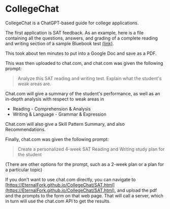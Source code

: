 # CollegeChat
CollegeChat is a ChatGPT-based guide for college applications.

The first application is SAT feedback. As an example, here is a file containing all the questions, answers, and grading of a complete reading and writing section of a sample Bluebook test [(link)](https://drive.google.com/file/d/1BZA7WTYUaiYBAMC40IwTcYDyNmtJSEHv/view?usp=sharing).

This took about ten minutes to put into a Google Doc and save as a PDF.

This was then uploaded to chat.com, and chat.com was given the following prompt:

> Analyze this SAT reading and writing test. Explain what the student's weak areas are.


Chat.com will give a summary of the student's performance, as well as an in-depth analysis with respect to weak areas in 
- Reading - Comprehension & Analysis
- Writing & Language - Grammar & Expression

Chat.com will also give a Skill Pattern Summary, and also Recommendations.

Finally, chat.com was given the following prompt:

> Create a personalized 4-week SAT Reading and Writing study plan for the student

(There are other options for the prompt, such as a 2-week plan or a plan for a particular topic)

If you don't want to use chat.com directly, you can navigate to [https://EternalFork.github.io/CollegeChat/SAT.html](https://EternalFork.github.io/CollegeChat/SAT.html), and upload the pdf and the prompts to the form on that web page. That will call a server, which in turn will use the chat.com API to get the results.
